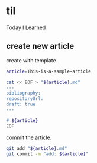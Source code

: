 # til

Today I Learned

## create new article

create with template.

```bash
article=This-is-a-sample-article
```

```bash
cat << EOF > "${article}.md"
---
bibliography: 
repositoryUrl:
draft: true
---

# ${article}
EOF
```

commit the article.

```bash
git add "${article}.md"
git commit -m "add: ${article}"
```
